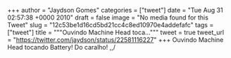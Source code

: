 
+++
author = "Jaydson Gomes"
categories = ["tweet"]
date = "Tue Aug 31 02:57:38 +0000 2010"
draft = false
image = "No media found for this Tweet"
slug = "12c53be1d16cd5bd21cc4c8ed10970e4addefafc"
tags = ["tweet"]
title = """Ouvindo Machine Head toca..."""
tweet = true
tweet_url = "https://twitter.com/jaydson/status/22581116227"
+++
Ouvindo Machine Head tocando Battery!  Do caralho! \,,/
